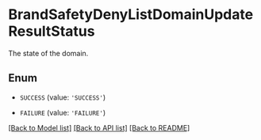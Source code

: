 # BrandSafetyDenyListDomainUpdateResultStatus

The state of the domain.

## Enum

* `SUCCESS` (value: `'SUCCESS'`)

* `FAILURE` (value: `'FAILURE'`)

[[Back to Model list]](../README.md#documentation-for-models) [[Back to API list]](../README.md#documentation-for-api-endpoints) [[Back to README]](../README.md)


